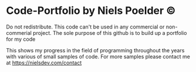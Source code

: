 # Code-Portfolio by Niels Poelder ©
Do not redistribute.
This code can't be used in any commercial or non-commerial project. The sole purpose of this github is to build up a portfolio for my code

This shows my progress in the field of programming throughout the years with various of small samples of code. 
For more samples please contact me at https://nielsdev.com/contact
